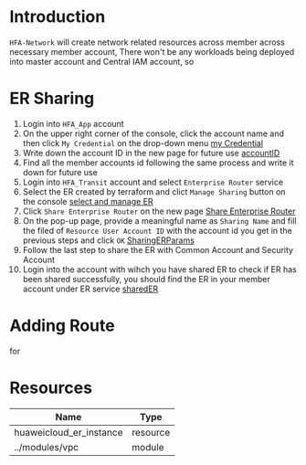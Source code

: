 # Introduction
`HFA-Network` will create network related resources across member across necessary member account, There won't be any workloads being deployed into master account and Central IAM account, so 

# ER Sharing
1. Login into `HFA_App` account
2. On the upper right corner of the console, click the account name and then click `My Credential` on the drop-down menu
[my Credential](./images/000_MyCredential.png)
3. Write down the account ID in the new page for future use
[accountID](./images/001_getAccountID.png)
4. Find all the member accounts id following the same process and write it down for future use
5. Login into `HFA_Transit` account and select `Enterprise Router` service
6. Select the ER created by terraform and clict `Manage Sharing` button on the console
[select and manage ER](./images/003_SelectER.png)
7. Click `Share Enterprise Router` on the new page
[Share Enterprise Router](./images/006_ShareERButton.png)
4. On the pop-up page, provide a meaningful name as `Sharing Name` and fill the filed of `Resource User Account ID` with the account id you get in the previous steps and click `OK`
[SharingERParams](./images/009_ShareERParams.png) 
5. Follow the last step to share the ER with Common Account and Security Account
6. Login into the account with wihch you have shared ER to check if ER has been shared successfully, you should find the ER in your member account under ER service
[sharedER](./images/012_SharedER.png)

# Adding Route
for
# Resources
| Name | Type |
| ----- | ----- |
| huaweicloud_er_instance | resource |
| ../modules/vpc  | module |